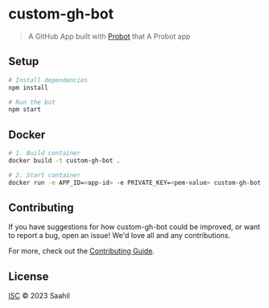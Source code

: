 # custom-gh-bot

> A GitHub App built with [Probot](https://github.com/probot/probot) that A Probot app

## Setup

```sh
# Install dependencies
npm install

# Run the bot
npm start
```

## Docker

```sh
# 1. Build container
docker build -t custom-gh-bot .

# 2. Start container
docker run -e APP_ID=<app-id> -e PRIVATE_KEY=<pem-value> custom-gh-bot
```

## Contributing

If you have suggestions for how custom-gh-bot could be improved, or want to report a bug, open an issue! We'd love all and any contributions.

For more, check out the [Contributing Guide](CONTRIBUTING.md).

## License

[ISC](LICENSE) © 2023 Saahil
